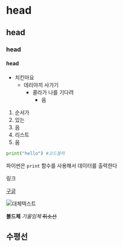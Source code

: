 # head
## head
### head
#### head


- 치킨마요
  - 데리야끼 사가기
    - 콜라가 나를 기다려
      - 음
1. 순서가
2. 있는
1. 음
2. 리스트
1. 움



``` py
print("hello") #코드블럭
```

파이썬은 `print` 함수를 사용해서 데이터를 출력한다

링크

[구글](https://www.google.com)

![대체텍스트](https://fastly.picsum.photos/id/888/200/300.jpg?hmac=WJcjbSQSOOzfBpPsUKZHZzjBCJjDv43RwJ8P8Ag2xj4)

**볼드체**
*기울임체*
~~취소선~~

수평선
---
